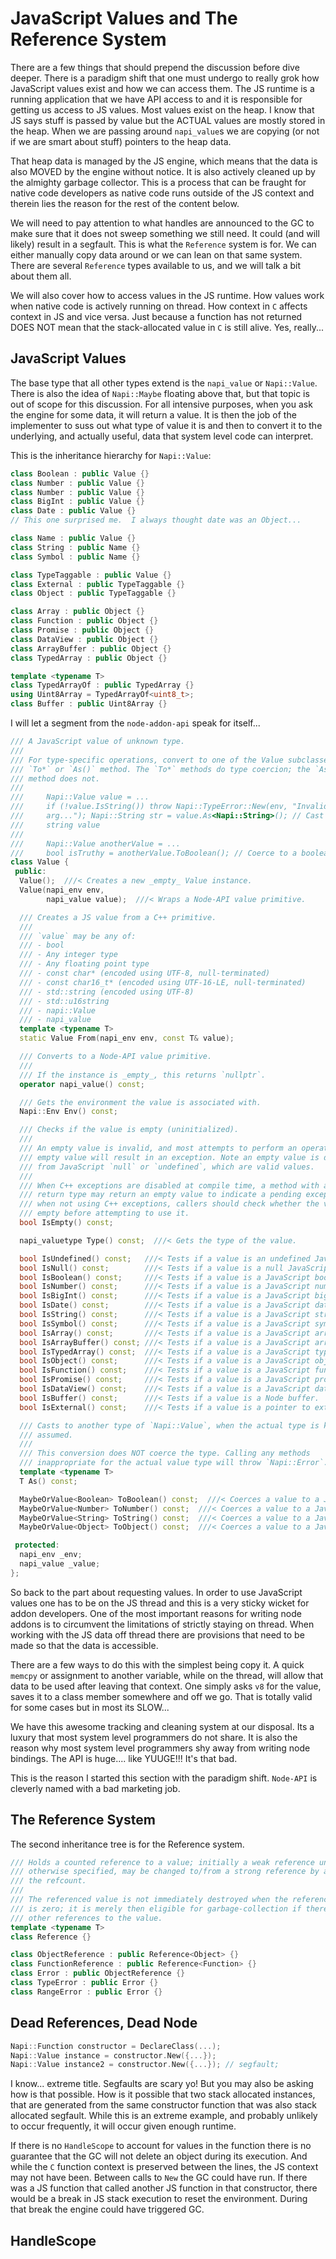 # JavaScript Values and The Reference System

There are a few things that should prepend the discussion before dive deeper.  There is a paradigm shift that one must undergo to really grok how JavaScript values exist and how we can access them.  The JS runtime is a running application that we have API access to and it is responsible for getting us access to JS values.  Most values exist on the heap.  I know that JS says stuff is passed by value but the ACTUAL values are mostly stored in the heap.  When we are passing around `napi_value`s we are copying (or not if we are smart about stuff) pointers to the heap data.

That heap data is managed by the JS engine, which means that the data is also MOVED by the engine without notice. It is also actively cleaned up by the almighty garbage collector.  This is a process that can be fraught for native code developers as native code runs outside of the JS context and therein lies the reason for the rest of the content below.  

We will need to pay attention to what handles are announced to the GC to make sure that it does not sweep something we still need. It could (and will likely) result in a segfault. This is what the `Reference` system is for.  We can either manually copy data around or we can lean on that same system.  There are several `Reference` types available to us, and we will talk a bit about them all.

We will also cover how to access values in the JS runtime.  How values work when native code is actively running on thread.  How context in `C` affects context in JS and vice versa.  Just because a function has not returned DOES NOT mean that the stack-allocated value in `C` is still alive.  Yes, really...

## JavaScript Values

The base type that all other types extend is the `napi_value` or `Napi::Value`.  There is also the idea of `Napi::Maybe` floating above that, but that topic is out of scope for this discussion.  For all intensive purposes, when you ask the engine for some data, it will return a value.  It is then the job of the implementer to suss out what type of value it is and then to convert it to the underlying, and actually useful, data that system level code can interpret.

This is the inheritance hierarchy for `Napi::Value`:

```c++
class Boolean : public Value {}
class Number : public Value {}
class Number : public Value {}
class BigInt : public Value {}
class Date : public Value {}
// This one surprised me.  I always thought date was an Object...

class Name : public Value {}
class String : public Name {}
class Symbol : public Name {}

class TypeTaggable : public Value {}
class External : public TypeTaggable {}
class Object : public TypeTaggable {}

class Array : public Object {}
class Function : public Object {}
class Promise : public Object {}
class DataView : public Object {}
class ArrayBuffer : public Object {}
class TypedArray : public Object {}

template <typename T>
class TypedArrayOf : public TypedArray {}
using Uint8Array = TypedArrayOf<uint8_t>;
class Buffer : public Uint8Array {}
```

I will let a segment from the `node-addon-api` speak for itself...

```c++
/// A JavaScript value of unknown type.
///
/// For type-specific operations, convert to one of the Value subclasses using a
/// `To*` or `As()` method. The `To*` methods do type coercion; the `As()`
/// method does not.
///
///     Napi::Value value = ...
///     if (!value.IsString()) throw Napi::TypeError::New(env, "Invalid
///     arg..."); Napi::String str = value.As<Napi::String>(); // Cast to a
///     string value
///
///     Napi::Value anotherValue = ...
///     bool isTruthy = anotherValue.ToBoolean(); // Coerce to a boolean value
class Value {
 public:
  Value();  ///< Creates a new _empty_ Value instance.
  Value(napi_env env,
        napi_value value);  ///< Wraps a Node-API value primitive.

  /// Creates a JS value from a C++ primitive.
  ///
  /// `value` may be any of:
  /// - bool
  /// - Any integer type
  /// - Any floating point type
  /// - const char* (encoded using UTF-8, null-terminated)
  /// - const char16_t* (encoded using UTF-16-LE, null-terminated)
  /// - std::string (encoded using UTF-8)
  /// - std::u16string
  /// - napi::Value
  /// - napi_value
  template <typename T>
  static Value From(napi_env env, const T& value);

  /// Converts to a Node-API value primitive.
  ///
  /// If the instance is _empty_, this returns `nullptr`.
  operator napi_value() const;

  /// Gets the environment the value is associated with.
  Napi::Env Env() const;

  /// Checks if the value is empty (uninitialized).
  ///
  /// An empty value is invalid, and most attempts to perform an operation on an
  /// empty value will result in an exception. Note an empty value is distinct
  /// from JavaScript `null` or `undefined`, which are valid values.
  ///
  /// When C++ exceptions are disabled at compile time, a method with a `Value`
  /// return type may return an empty value to indicate a pending exception. So
  /// when not using C++ exceptions, callers should check whether the value is
  /// empty before attempting to use it.
  bool IsEmpty() const;

  napi_valuetype Type() const;  ///< Gets the type of the value.

  bool IsUndefined() const;   ///< Tests if a value is an undefined JavaScript value.
  bool IsNull() const;        ///< Tests if a value is a null JavaScript value.
  bool IsBoolean() const;     ///< Tests if a value is a JavaScript boolean.
  bool IsNumber() const;      ///< Tests if a value is a JavaScript number.
  bool IsBigInt() const;      ///< Tests if a value is a JavaScript bigint.
  bool IsDate() const;        ///< Tests if a value is a JavaScript date.
  bool IsString() const;      ///< Tests if a value is a JavaScript string.
  bool IsSymbol() const;      ///< Tests if a value is a JavaScript symbol.
  bool IsArray() const;       ///< Tests if a value is a JavaScript array.
  bool IsArrayBuffer() const; ///< Tests if a value is a JavaScript array buffer.
  bool IsTypedArray() const;  ///< Tests if a value is a JavaScript typed array.
  bool IsObject() const;      ///< Tests if a value is a JavaScript object.
  bool IsFunction() const;    ///< Tests if a value is a JavaScript function.
  bool IsPromise() const;     ///< Tests if a value is a JavaScript promise.
  bool IsDataView() const;    ///< Tests if a value is a JavaScript data view.
  bool IsBuffer() const;      ///< Tests if a value is a Node buffer.
  bool IsExternal() const;    ///< Tests if a value is a pointer to external data.

  /// Casts to another type of `Napi::Value`, when the actual type is known or
  /// assumed.
  ///
  /// This conversion does NOT coerce the type. Calling any methods
  /// inappropriate for the actual value type will throw `Napi::Error`.
  template <typename T>
  T As() const;

  MaybeOrValue<Boolean> ToBoolean() const;  ///< Coerces a value to a JavaScript boolean.
  MaybeOrValue<Number> ToNumber() const;  ///< Coerces a value to a JavaScript number.
  MaybeOrValue<String> ToString() const;  ///< Coerces a value to a JavaScript string.
  MaybeOrValue<Object> ToObject() const;  ///< Coerces a value to a JavaScript object.

 protected:
  napi_env _env;
  napi_value _value;
};
```

So back to the part about requesting values. In order to use JavaScript values one has to be on the JS thread and this is a very sticky wicket for addon developers.  One of the most important reasons for writing node addons is to circumvent the limitations of strictly staying on thread.  When working with the JS data off thread there are provisions that need to be made so that the data is accessible.

There are a few ways to do this with the simplest being copy it.  A quick `memcpy` or assignment to another variable, while on the thread, will allow that data to be used after leaving that context.  One simply asks `v8` for the value, saves it to a class member somewhere and off we go.  That is totally valid for some cases but in most its SLOW...

We have this awesome tracking and cleaning system at our disposal.  Its a luxury that most system level programmers do not share. It is also the reason why most system level programmers shy away from writing node bindings.  The API is huge.... like YUUGE!!!  It's that bad.

This is the reason I started this section with the paradigm shift.  `Node-API` is cleverly named with a bad marketing job.

## The Reference System

 The second inheritance tree is for the Reference system.

```c++
/// Holds a counted reference to a value; initially a weak reference unless
/// otherwise specified, may be changed to/from a strong reference by adjusting
/// the refcount.
///
/// The referenced value is not immediately destroyed when the reference count
/// is zero; it is merely then eligible for garbage-collection if there are no
/// other references to the value.
template <typename T>
class Reference {}

class ObjectReference : public Reference<Object> {}
class FunctionReference : public Reference<Function> {}
class Error : public ObjectReference {}
class TypeError : public Error {}
class RangeError : public Error {}
```

## Dead References, Dead Node

```c++
Napi::Function constructor = DeclareClass(...);
Napi::Value instance = constructor.New({...});
Napi::Value instance2 = constructor.New({...}); // segfault;
```

I know... extreme title.  Segfaults are scary yo!  But you may also be asking how is that possible.  How is it possible that two stack allocated instances, that are generated from the same constructor function that was also stack allocated segfault.  While this is an extreme example, and probably unlikely to occur frequently, it will occur given enough runtime.

If there is no `HandleScope` to account for values in the function there is no guarantee that the GC will not delete an object during its execution.  And while the `C` function context is preserved between the lines, the JS context may not have been. Between calls to `New` the GC could have run.  If there was a JS function that called another JS function in that constructor, there would be a break in JS stack execution to reset the environment.  During that break the engine could have triggered GC.

## HandleScope

